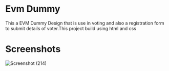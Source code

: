 
<h1>Evm Dummy </h1>
This a EVM Dummy Design that is use in voting and also a registration form to submit details of voter.This project build using html and css


<h1>Screenshots </h1>

![Screenshot (214)](https://user-images.githubusercontent.com/71378462/211902786-4edf2db4-ccba-4d19-a4e0-028bfac3069f.png)
